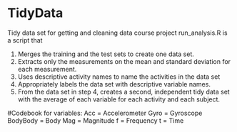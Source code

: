 # TidyData
Tidy data set for getting and cleaning data course project
run_analysis.R is a script that 
1) Merges the training and the test sets to create one data set.
2) Extracts only the measurements on the mean and standard deviation for each measurement. 
3) Uses descriptive activity names to name the activities in the data set
4) Appropriately labels the data set with descriptive variable names. 
5) From the data set in step 4, creates a second, independent tidy data set with the average of each variable for each activity and each subject.

#Codebook for variables:
Acc = Accelerometer
Gyro = Gyroscope
BodyBody = Body
Mag = Magnitude
f = Frequency
t = Time
